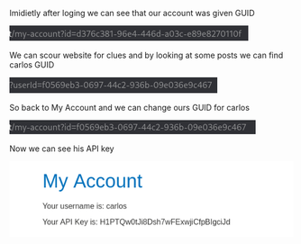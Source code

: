 Imidietly after loging we can see that our account was given GUID

![GUID](../../../assets/port_swigger/user_id_controlled_by_request_parameter_with_unpredictable_user_ids/guid.png)

We can scour website for clues and by looking at some posts we can find carlos GUID

![Carlos-GUID](../../../assets/port_swigger/user_id_controlled_by_request_parameter_with_unpredictable_user_ids/carlos_guid.png)

So back to My Account and we can change ours GUID for carlos

![Carlos-URL](../../../assets/port_swigger/user_id_controlled_by_request_parameter_with_unpredictable_user_ids/carlos_url.png)

Now we can see his API key

![Carlos-panel](../../../assets/port_swigger/user_id_controlled_by_request_parameter_with_unpredictable_user_ids/carlos_acc.png)


